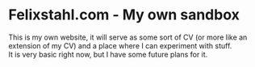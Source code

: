 # Felixstahl.com - My own sandbox
This is my own website, it will serve as some sort of CV (or more like an extension of my CV) and a place where I can experiment with stuff.<br />It is very basic right now, but I have some future plans for it.
